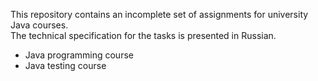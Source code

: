 This repository contains an incomplete set of assignments for university Java courses.  
The technical specification for the tasks is presented in Russian.

- Java programming course
- Java testing course
